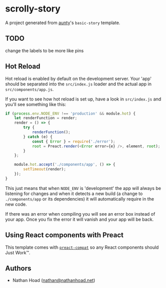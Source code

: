 # scrolly-story

A project generated from [aunty](https://github.com/abcnews/aunty)'s `basic-story` template.


## TODO


change the labels to be more like pins


## Hot Reload

Hot reload is enabled by default on the development server. Your 'app' should be separated into the `src/index.js` loader
and the actual app in `src/components/app.js`.

If you want to see how hot reload is set up, have a look in `src/index.js` and you'll see something like this:

```javascript
if (process.env.NODE_ENV !== 'production' && module.hot) {
    let renderFunction = render;
    render = () => {
        try {
            renderFunction();
        } catch (e) {
            const { Error } = require('./error');
            root = Preact.render(<Error error={e} />, element, root);
        }
    };

    module.hot.accept('./components/app', () => {
        setTimeout(render);
    });
}
```

This just means that when `NODE_ENV` is 'development' the app will always be listening for changes and when it detects
a new build (a change to `./components/app` or its dependencies) it will automatically require in the new code.

If there was an error when compiling you will see an error box instead of your app. Once you fix the error it will vanish
and your app will be back.


## Using React components with Preact

This template comes with [`preact-compat`](https://www.npmjs.com/package/preact-compat) so any React components should
Just Work™.


## Authors

- Nathan Hoad ([nathan@nathanhoad.net](mailto:nathan@nathanhoad.net))
